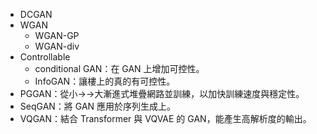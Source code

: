 - DCGAN
- WGAN
	- WGAN-GP
	- WGAN-div
- Controllable
	- conditional GAN：在 GAN 上增加可控性。
	- InfoGAN：讓樓上的真的有可控性。
- PGGAN：從小→→大漸進式堆疊網路並訓練，以加快訓練速度與穩定性。
- SeqGAN：將 GAN 應用於序列生成上。
- VQGAN：結合 Transformer 與 VQVAE 的 GAN，能產生高解析度的輸出。